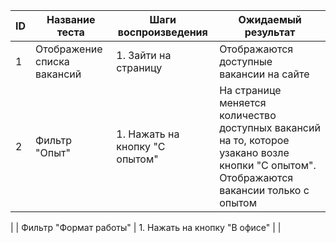 | ID             | Название теста                                                            | Шаги воспроизведения                                        | Ожидаемый результат                                                                      |
| -------------  | ---------------------------------------------------                       | ---------------------------------------------------         | ---------------------------------------------------                                      |
| 1              | Отображение списка вакансий                                               | 1. Зайти на страницу                                        | Отображаются доступные вакансии на сайте                                                 |
| 2              | Фильтр "Опыт"                                                             | 1. Нажать на кнопку "C опытом"                              | На странице меняется количество доступных вакансий на то, которое узакано возле кнопки "С опытом". Отображаются                                                                                                                                                                  вакансии только с опытом                                                                 |

|                | Фильтр "Формат работы"                                                    | 1. Нажать на кнопку "В офисе"                               |                                                                                          |
